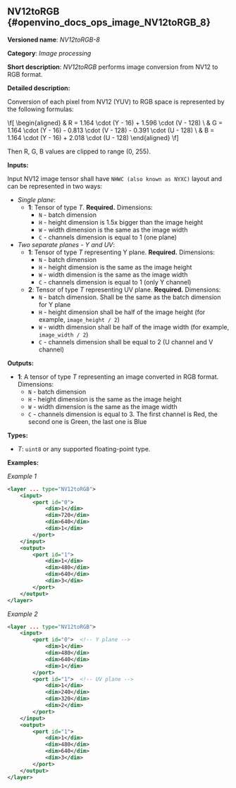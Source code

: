 ## NV12toRGB <a name="NV12toRGB"></a> {#openvino_docs_ops_image_NV12toRGB_8}

**Versioned name**: *NV12toRGB-8*

**Category**: *Image processing*

**Short description**: *NV12toRGB* performs image conversion from NV12 to RGB format.

**Detailed description:**

Conversion of each pixel from NV12 (YUV) to RGB space is represented by the following formulas:

\f[
\begin{aligned}
& R = 1.164 \cdot (Y - 16) + 1.596 \cdot (V - 128) \\
& G = 1.164 \cdot (Y - 16) - 0.813 \cdot (V - 128) - 0.391 \cdot (U - 128) \\
& B = 1.164 \cdot (Y - 16) + 2.018 \cdot (U - 128)
\end{aligned}
\f]

Then R, G, B values are clipped to range (0, 255).

**Inputs:**

Input NV12 image tensor shall have `NHWC (also known as NYXC)` layout and can be represented in two ways:
* *Single plane*:
  * **1**: Tensor of type *T*. **Required.** Dimensions:
    * `N` - batch dimension
    * `H` - height dimension is 1.5x bigger than the image height
    * `W` - width dimension is the same as the image width
    * `C` - channels dimension is equal to 1 (one plane)
* *Two separate planes - Y and UV*:
  * **1**: Tensor of type *T* representing Y plane. **Required.** Dimensions:
    * `N` - batch dimension
    * `H` - height dimension is the same as the image height
    * `W` - width dimension is the same as the image width
    * `C` - channels dimension is equal to 1 (only Y channel)
  * **2**: Tensor of type *T* representing UV plane. **Required.** Dimensions:
    * `N` - batch dimension. Shall be the same as the batch dimension for Y plane
    * `H` - height dimension shall be half of the image height (for example, `image_height / 2`)
    * `W` - width dimension shall be half of the image width (for example, `image_width / 2`)
    * `C` - channels dimension shall be equal to 2 (U channel and V channel)

**Outputs:**

* **1**: A tensor of type *T* representing an image converted in RGB format. Dimensions:
  * `N` - batch dimension
  * `H` - height dimension is the same as the image height
  * `W` - width dimension is the same as the image width
  * `C` - channels dimension is equal to 3. The first channel is Red, the second one is Green, the last one is Blue

**Types:**

* *T*: `uint8` or any supported floating-point type.


**Examples:**

*Example 1*

```xml
<layer ... type="NV12toRGB">
    <input>
        <port id="0">
            <dim>1</dim>
            <dim>720</dim>
            <dim>640</dim>
            <dim>1</dim>
        </port>
    </input>
    <output>
        <port id="1">
            <dim>1</dim>
            <dim>480</dim>
            <dim>640</dim>
            <dim>3</dim>
        </port>
    </output>
</layer>
```

*Example 2*

```xml
<layer ... type="NV12toRGB">
    <input>
        <port id="0">  <!-- Y plane -->
            <dim>1</dim>
            <dim>480</dim>
            <dim>640</dim>
            <dim>1</dim>
        </port>
        <port id="1">  <!-- UV plane -->
            <dim>1</dim>
            <dim>240</dim>
            <dim>320</dim>
            <dim>2</dim>
        </port>
    </input>
    <output>
        <port id="1">
            <dim>1</dim>
            <dim>480</dim>
            <dim>640</dim>
            <dim>3</dim>
        </port>
    </output>
</layer>
```
